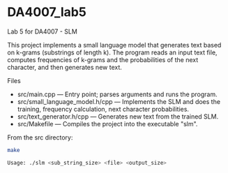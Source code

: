 # DA4007_lab5
Lab 5 for DA4007 - SLM


This project implements a small language model that generates text based on k-grams (substrings of length k). The program reads an input text file, computes frequencies of k-grams and the probabilities of the next character, and then generates new text.


Files
- src/main.cpp — Entry point; parses arguments and runs the program.  
- src/small_language_model.h/cpp — Implements the SLM and does the training, frequency calculation, next character probabilities.  
- src/text_generator.h/cpp — Generates new text from the trained SLM.  
- src/Makefile — Compiles the project into the executable "slm".


From the src directory:

```bash
make

Usage: ./slm <sub_string_size> <file> <output_size>

